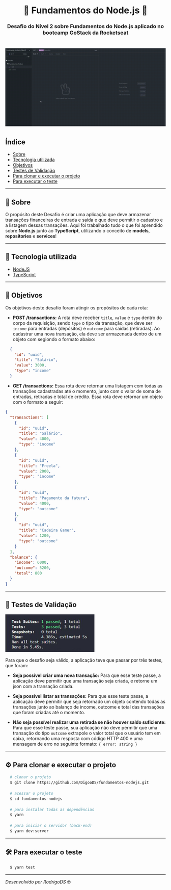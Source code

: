 <h1 align="center">
  🚀 Fundamentos do Node.js 🚀
</h1>

<h3 align="center">
Desafio do Nível 2 sobre Fundamentos do Node.js aplicado no bootcamp GoStack da Rocketseat
</h3>

<h1>
  <img src="_public/paraReadme.gif">
</h1>

## Índice

- [Sobre](#-sobre)
- [Tecnologia utilizada](#-tecnologia-utilizada)
- [Objetivos](#-objetivos)
- [Testes de Validação](#-testes-de-validação)
- [Para clonar e executar o projeto](#-para-clonar-e-executar-o-projeto)
- [Para executar o teste](#-para-executar-o-teste)

---

## 🔖 Sobre

O propósito deste Desafio é criar uma aplicação que deve armazenar transações financeiras de entrada e saída e que deve permitir o cadastro e a listagem dessas transações. Aqui foi trabalhado tudo o que foi aprendido sobre **Node.js** junto ao **TypeScript**, utilizando o conceito de **models**, **repositories** e **services**!

---

## 🚀 Tecnologia utilizada

- [NodeJS](https://nodejs.org/en/)
- [TypeScript](https://www.typescriptlang.org/)

---

## 🎯 Objetivos

Os objetivos deste desafio foram atingir os propósitos de cada rota:

- **POST /transactions:**
A rota deve receber `title`, `value` e `type` dentro do corpo da requisição, sendo `type` o tipo da transação, que deve ser `income` para entradas (depósitos) e `outcome` para saidas (retiradas). Ao cadastrar uma nova transação, ela deve ser armazenada dentro de um objeto com segiondo o formato abaixo:
``` json
  {
    "id": "uuid",
    "title": "Salário",
    "value": 3000,
    "type": "income"
  }
```

- **GET /transactions:**
Essa rota deve retornar uma listagem com todas as transações cadastradas até o momento, junto com o valor de soma de entradas, retiradas e total de crédito. Essa rota deve retornar um objeto com o formato a seguir:
``` json
{
  "transactions": [
    {
      "id": "uuid",
      "title": "Salário",
      "value": 4000,
      "type": "income"
    },
    {
      "id": "uuid",
      "title": "Freela",
      "value": 2000,
      "type": "income"
    },
    {
      "id": "uuid",
      "title": "Pagamento da fatura",
      "value": 4000,
      "type": "outcome"
    },
    {
      "id": "uuid",
      "title": "Cadeira Gamer",
      "value": 1200,
      "type": "outcome"
    }
  ],
  "balance": {
    "income": 6000,
    "outcome": 5200,
    "total": 800
  }
}
```

---

## 📝 Testes de Validação

<img src="_public/testReadme.JPG" width="280">

Para que o desafio seja válido, a aplicação teve que passar por três testes, que foram:

- **Seja possível criar uma nova transação:**
Para que esse teste passe, a aplicação deve permitir que uma transação seja criada, e retorne um json com a transação criada.

- **Seja possível listar as transações:**
Para que esse teste passe, a aplicação deve permitir que seja retornado um objeto contendo todas as transações junto ao balanço de income, outcome e total das transações que foram criadas até o momento.

- **Não seja possível realizar uma retirada se não houver saldo suficiente:**
Para que esse teste passe, sua aplicação não deve permitir que uma transação do tipo `outcome` extrapole o valor total que o usuário tem em caixa, retornando uma resposta com código HTTP 400 e uma mensagem de erro no seguinte formato: `{ error: string }`

---

## ⚙ Para clonar e executar o projeto

```bash
  # clonar o projeto
  $ git clone https://github.com/DigooDS/fundamentos-nodejs.git

  # acessar o projeto
  $ cd fundamentos-nodejs

  # para instalar todas as dependências
  $ yarn

  # para iniciar o servidor (back-end)
  $ yarn dev:server

```

---

## 🛠 Para executar o teste

```bash
  $ yarn test
```

---

<i>Desenvolvido por RodrigoDS</i> 🤓
